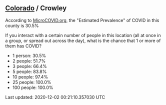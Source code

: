 
## [Colorado](/united-states/colorado) / Crowley

According to [MicroCOVID.org](http://microcovid.org),
the "Estimated Prevalence" of COVID in this county is 30.5%

If you interact with a certain number of people in this location
(all at once in a group, or spread out across the day), what is the chance that
1 or more of them has COVID?

- 1 person: 30.5%
- 2 people: 51.7%
- 3 people: 66.4%
- 5 people: 83.8%
- 10 people: 97.4%
- 25 people: 100.0%
- 100 people: 100.0%

Last updated: 2020-12-02 00:21:10.357030 UTC
